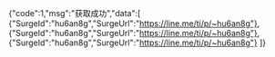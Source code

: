 {"code":1,"msg":"获取成功","data":[
{"SurgeId":"hu6an8g","SurgeUrl":"https://line.me/ti/p/~hu6an8g"},
{"SurgeId":"hu6an8g","SurgeUrl":"https://line.me/ti/p/~hu6an8g"},
{"SurgeId":"hu6an8g","SurgeUrl":"https://line.me/ti/p/~hu6an8g"}
]}
